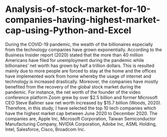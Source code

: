 # Analysis-of-stock-market-for-10-companies-having-highest-market-cap-using-Python-and-Excel
During the COVID-19 pandemic, the wealth of the billionaires especially from the technology companies have grown exponentially. According to the Business Insider report (2020) stated that the more than 40 million Americans have filed for unemployment during the pandemic while billionaires’ net worth has grown by half a trillion dollars. This is resulted mainly due to more people are forced to stay at the home and the offices have implemented work from home whereby the usage of internet and technology is increased drastically. Moreover, the companies have mostly benefited from the recovery of the global stock market during the pandemic. For instance, the net worth of the founder of the video conference platform Zoom grew by over $2.5 billion and former Microsoft CEO Steve Ballmer saw net worth increased by $15.7 billion (Woods, 2020). Therefore, in this study, I have selected the top 10 tech companies which have the highest market cap between June 2020 to December 2020. The companies are, Apple Inc, Microsoft Corporation, Taiwan Semiconductor Manufacturing Company, NVIDIA Corporation, Adobe Inc, ASML Holding, Intel, Salesforce, Cisco, Broadcom Inc.
